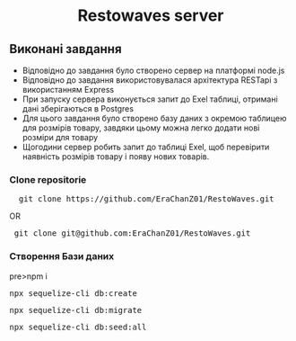 <h1 align="center"> Restowaves server </h1>

<h2>Виконані завдання</h2>
<ul>
  <li>Відповідно до завдання було створено сервер на платформі node.js</li>
  <li>Відповідно до завдання використовувалася архітектура RESTapi з використанням Express</li>
  <li>При запуску сервера виконується запит до Exel таблиці, отримані дані зберігаються в Postgres</li>
  <li>Для цього завдання було створено базу даних з окремою таблицею для розмірів товару, завдяки цьому можна легко додати нові розміри для товару</li>
  <li>Щогодини сервер робить запит до таблиці Exel, щоб перевірити наявність розмірів товару і появу нових товарів. </li>
</ul>

<h3>Clone repositorie</h3>
<div class="highlight highlight-source-shell notranslate position-relative overflow-auto" dir="auto">
  <pre>  git clone https://github.com/EraChanZ01/RestoWaves.git</pre>
</div>
<p>OR</p>
<div class="highlight highlight-source-shell notranslate position-relative overflow-auto" dir="auto">
  <pre> git clone git@github.com:EraChanZ01/RestoWaves.git</pre>
</div>

<h3>Створення Бази даних</h3>
<div class="highlight highlight-source-shell notranslate position-relative overflow-auto" dir="auto">
  pre>npm i</pre>
  <pre>npx sequelize-cli db:create</pre>
  <pre>npx sequelize-cli db:migrate</pre>
  <pre>npx sequelize-cli db:seed:all</pre>
</div>
